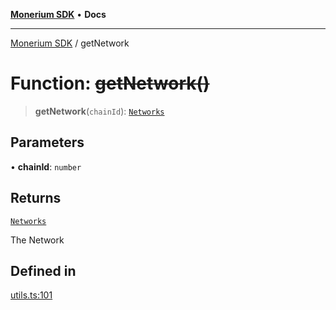 [**Monerium SDK**](../README.md) • **Docs**

---

[Monerium SDK](../README.md) / getNetwork

# Function: ~~getNetwork()~~

> **getNetwork**(`chainId`): [`Networks`](../type-aliases/Networks.md)

## Parameters

• **chainId**: `number`

## Returns

[`Networks`](../type-aliases/Networks.md)

The Network

## Defined in

[utils.ts:101](https://github.com/monerium/js-monorepo/blob/b10be252d44a0e68c58bc7ef6fab8947911e4a7a/packages/sdk/src/utils.ts#L101)
